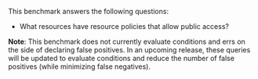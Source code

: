 This benchmark answers the following questions:

- What resources have resource policies that allow public access?

**Note**: This benchmark does not currently evaluate conditions and errs on the side of declaring false positives. In an upcoming release, these queries will be updated to evaluate conditions and reduce the number of false positives (while minimizing false negatives).
